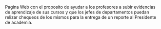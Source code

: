 Pagina Web con el proposito de ayudar a los profesores a subir evidencias de aprendizaje de sus cursos y que los jefes de departamentos puedan relizar chequeos de los mismos para la entrega de un reporte al Presidente de academia. 
